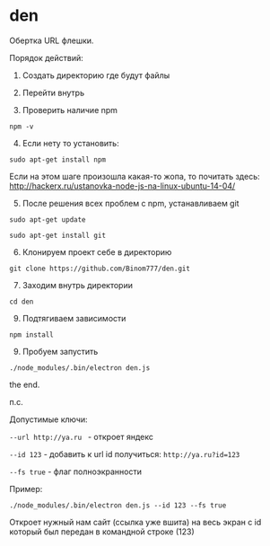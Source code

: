 # den
Обертка URL флешки.

Порядок действий:

1. Создать директорию где будут файлы
2. Перейти внутрь 

3. Проверить наличие npm  

`npm -v`

4. Если нету то установить:

`sudo apt-get install npm`

Если на этом шаге произошла какая-то жопа, то почитать здесь: http://hackerx.ru/ustanovka-node-js-na-linux-ubuntu-14-04/


5. После решения всех проблем с npm, устанавливаем git

`sudo apt-get update`

`sudo apt-get install git`

6. Клонируем проект себе в директорию

`git clone https://github.com/Binom777/den.git`

7. Заходим внутрь директории

`cd den`

9. Подтягиваем зависимости

`npm install`

9. Пробуем запустить

`./node_modules/.bin/electron den.js`

the end.

п.с.

Допустимые ключи:

`--url http://ya.ru `  - откроет яндекс

`--id 123` - добавить к url id получиться:  `http://ya.ru?id=123`

`--fs true` - флаг полноэкранности 


Пример:


`./node_modules/.bin/electron den.js --id 123 --fs true`

Откроет нужный нам сайт (ссылка уже вшита) на весь экран с id который был передан в командной строке (123)  

